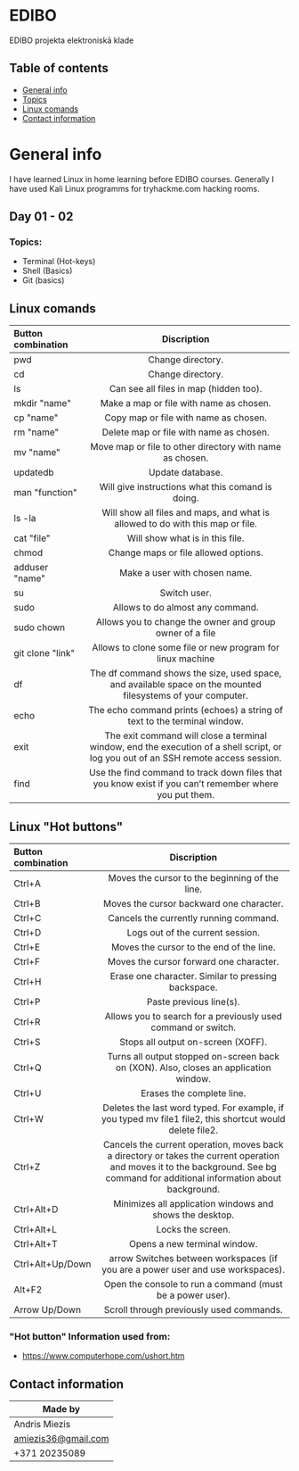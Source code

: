 # EDIBO
EDIBO projekta elektroniskā klade

## Table of contents
* [General info](#general-info)
* [Topics](#topics)
* [Linux comands](#linux-comands)
* [Contact information](#contact-information)

# General info
I have learned Linux in home learning before EDIBO courses. Generally I have used Kali Linux programms for tryhackme.com hacking rooms.

## Day 01 - 02
### Topics:
* Terminal (Hot-keys)
* Shell (Basics)
* Git (basics)

## Linux comands
| Button combination | Discription                                                                    |
| :------------      |:----------------:                                                              |
| pwd                | Change directory.                                                              |
|   cd               | Change directory.                                                              |
|   ls               | Can see all files in map (hidden too).                                         |
|   mkdir "name"     | Make a map or file with name as chosen.                                        |
|   cp "name"        | Copy map or file with name as chosen.                                          |
|   rm "name"        | Delete map or file with name as chosen.                                        |
|   mv "name"        | Move map or file to other directory with name as chosen.                       |
|   updatedb         | Update database.                                                               |
|   man "function"   | Will give instructions what this comand is doing.                              |
|   ls -la           | Will show all files and maps, and what is allowed to do with this map or file. |
|   cat "file"       | Will show what is in this file.                                                |
|   chmod            | Change maps or file allowed options.                                           |
|   adduser "name"   | Make a user with chosen name.                                                  |
|   su               | Switch user.                                                                   |
|   sudo             | Allows to do almost any command.                                               |
|   sudo chown       | Allows you to change the owner and group owner of a file                       |
|   git clone "link" | Allows to clone some file or new program for linux machine                     |
|   df               | The df command shows the size, used space, and available space on the mounted filesystems of your computer. |
|   echo             | The echo command prints (echoes) a string of text to the terminal window.      |
|   exit             | The exit command will close a terminal window, end the execution of a shell script, or log you out of an SSH remote access session.|
|   find             | Use the find command to track down files that you know exist if you can’t remember where you put them.|

## Linux "Hot buttons"
| Button combination | Discription      |
| :------------      |:---------------: |
| Ctrl+A 	           | Moves the cursor to the beginning of the line.|
| Ctrl+B 	           | Moves the cursor backward one character.|
| Ctrl+C 	           | Cancels the currently running command.|
| Ctrl+D 	           | Logs out of the current session.|
| Ctrl+E 	           | Moves the cursor to the end of the line.|
| Ctrl+F 	           | Moves the cursor forward one character.|
| Ctrl+H 	           | Erase one character. Similar to pressing backspace.|
| Ctrl+P 	           | Paste previous line(s).|
| Ctrl+R 	           | Allows you to search for a previously used command or switch.|
| Ctrl+S 	           | Stops all output on-screen (XOFF).|
| Ctrl+Q 	           | Turns all output stopped on-screen back on (XON). Also, closes an application window.|
| Ctrl+U 	           | Erases the complete line.|
| Ctrl+W             | Deletes the last word typed. For example, if you typed mv file1 file2, this shortcut would delete file2.|
| Ctrl+Z 	           | Cancels the current operation, moves back a directory or takes the current operation and moves it to the background. See bg command for additional information about background.|
| Ctrl+Alt+D 	       | Minimizes all application windows and shows the desktop.|
| Ctrl+Alt+L 	       | Locks the screen.|
| Ctrl+Alt+T 	       | Opens a new terminal window.|
| Ctrl+Alt+Up/Down   | arrow 	Switches between workspaces (if you are a power user and use workspaces).|
| Alt+F2 	           | Open the console to run a command (must be a power user).|
| Arrow Up/Down 	   | Scroll through previously used commands.|

### "Hot button" Information used from: 
* https://www.computerhope.com/ushort.htm


## Contact information
| Made by            |
| -------------      |
| Andris Miezis      |
| amiezis36@gmail.com|
| +371 20235089      |
